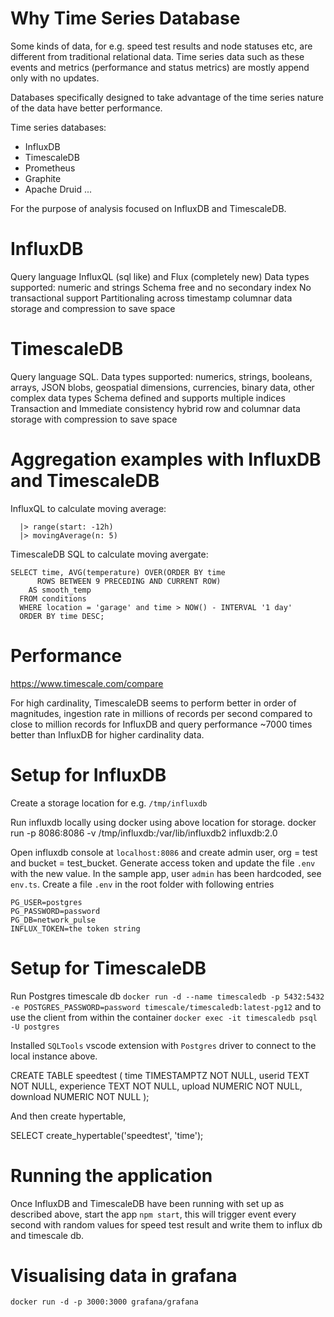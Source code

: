 # Why Time Series Database

 Some kinds of data, for e.g. speed test results and node statuses etc, are different from traditional relational data. Time series data such as these events and metrics (performance and status metrics) are mostly append only with no updates. 

Databases specifically designed to take advantage of the time series nature of the data have better performance. 

Time series databases:
- InfluxDB
- TimescaleDB
- Prometheus
- Graphite
- Apache Druid
...

For the purpose of analysis focused on InfluxDB and TimescaleDB.

# InfluxDB

Query language InfluxQL (sql like) and Flux (completely new)
Data types supported: numeric and strings
Schema free and no secondary index
No transactional support
Partitionaling across timestamp
columnar data storage and compression to save space

# TimescaleDB

Query language SQL.
Data types supported: numerics, strings, booleans, arrays, JSON blobs, geospatial dimensions, currencies, binary data, other complex data types
Schema defined and supports multiple indices
Transaction and Immediate consistency
hybrid row and columnar data storage with compression to save space

# Aggregation examples with InfluxDB and TimescaleDB

InfluxQL to calculate moving average:
```from(bucket: "example-bucket"):
  |> range(start: -12h)
  |> movingAverage(n: 5)
  ```

TimescaleDB SQL to calculate moving avergate:

``` 
SELECT time, AVG(temperature) OVER(ORDER BY time
      ROWS BETWEEN 9 PRECEDING AND CURRENT ROW)
    AS smooth_temp
  FROM conditions
  WHERE location = 'garage' and time > NOW() - INTERVAL '1 day'
  ORDER BY time DESC;
  ```

# Performance 

https://www.timescale.com/compare

For high cardinality, TimescaleDB seems to perform better in order of magnitudes, ingestion rate in millions of records per second compared to close to million records for InfluxDB and query performance  ~7000 times better than InfluxDB for higher cardinality data.


# Setup for InfluxDB

Create a storage location for e.g.
`/tmp/influxdb`

Run influxdb locally using docker using above location for storage.
docker run -p 8086:8086 -v /tmp/influxdb:/var/lib/influxdb2 influxdb:2.0

Open influxdb console at `localhost:8086` and create admin user, org = test and bucket = test_bucket. Generate access token 
and update the file `.env` with the new value. In the sample app, user `admin` has been hardcoded, see `env.ts`. Create a file `.env` in the root folder with following entries
```
PG_USER=postgres
PG_PASSWORD=password
PG_DB=network_pulse
INFLUX_TOKEN=the token string
``` 

# Setup for TimescaleDB

Run Postgres timescale db
`docker run -d --name timescaledb -p 5432:5432 -e POSTGRES_PASSWORD=password timescale/timescaledb:latest-pg12`
and to use the client from within the container
`docker exec -it timescaledb psql -U postgres`

Installed `SQLTools` vscode extension with `Postgres` driver to connect to the local instance above.

CREATE TABLE speedtest (
    time        TIMESTAMPTZ       NOT NULL,
    userid      TEXT              NOT NULL,
    experience  TEXT              NOT NULL,
    upload      NUMERIC           NOT NULL,
    download    NUMERIC           NOT NULL
);

And then create hypertable,

SELECT create_hypertable('speedtest', 'time');

# Running the application

Once InfluxDB and TimescaleDB have been running with set up as described above, start the app `npm start`, this will trigger event every second
with random values for speed test result and write them to influx db and timescale db.

# Visualising data in grafana

`docker run -d -p 3000:3000 grafana/grafana`